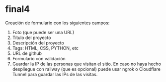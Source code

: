 # final4

Creación de formulario con los siguientes campos:

1. Foto (que puede ser una URL)
2. Título del proyecto
3. Descripción del proyecto
4. Tags: HTML, CSS, PYTHON, etc
5. URL de github
6. Formulario con validación
7. Guardar la IP de las personas que visitan el sitio. En caso no haya hecho despliegue con railway (que es opcional) puede usar ngrok o Cloudflare Tunnel para guardar las IPs de las visitas.
